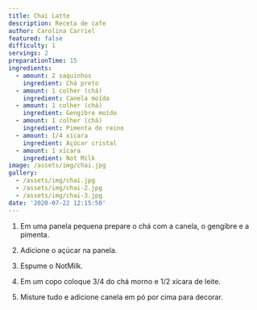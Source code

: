 ```yaml
---
title: Chai Latte
description: Receta de cafe
author: Carolina Carriel
featured: false
difficulty: 1
servings: 2
preparationTime: 15
ingredients:
  - amount: 2 saquinhos
    ingredient: Chá preto
  - amount: 1 colher (chá)
    ingredient: Canela moída
  - amount: 1 colher (chá)
    ingredient: Gengibre moído
  - amount: 1 colher (chá)
    ingredient: Pimenta do reino
  - amount: 1/4 xícara
    ingredient: Açúcar cristal
  - amount: 1 xícara
    ingredient: Not Milk
image: /assets/img/chai.jpg
gallery:
  - /assets/img/chai.jpg
  - /assets/img/chai-2.jpg
  - /assets/img/chai-3.jpg
date: '2020-07-22 12:15:50'
---
```

1. Em uma panela pequena prepare o chá com a canela, o gengibre e a pimenta.

2. Adicione o açúcar na panela.

3. Espume o NotMilk.

4. Em um copo coloque 3/4 do chá morno e 1/2 xícara de leite.

5. Misture tudo e adicione canela em pó por cima para decorar.

